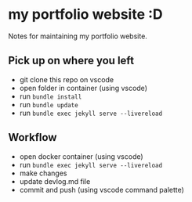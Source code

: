 # my portfolio website :D
Notes for maintaining my portfolio website. 

## Pick up on where you left
- git clone this repo on vscode
- open folder in container (using vscode)
- run `bundle install`
- run `bundle update`
- run `bundle exec jekyll serve --livereload`

## Workflow
- open docker container (using vscode)
- run `bundle exec jekyll serve --livereload`
- make changes
- update devlog.md file
- commit and push (using vscode command palette)